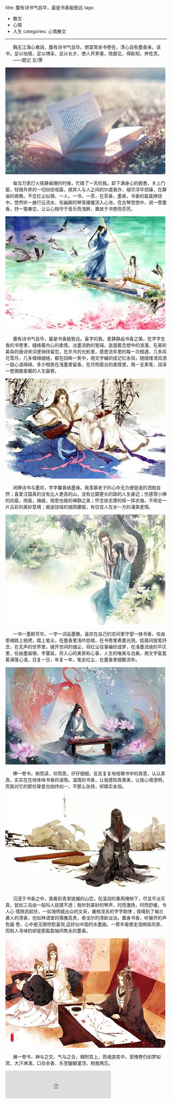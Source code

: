title: 腹有诗书气自华，最是书香能致远
tags: 
  - 散文 
  - 心情
  - 人生
categories: 心情散文
---
&#160; &#160;&#160; &#160;胸无江海心难阔，腹有诗书气自华。陋室常余书卷在，清心自有墨香来。读书，足以怡情，足以博采，足以长才，使人开茅塞，除鄙见，得新知，养性灵。
&#160; &#160; &#160; &#160;          ——题记  文/萧 

![01](/static/images/2016-08-26/01.jpg)
<!-- more -->
&#160; &#160;&#160; &#160;每当万家灯火夜静阑珊的时候，忙碌了一天的我，卸下满身心的疲惫，关上门窗，轻阻外界的一切纷扰喧嚣，摈弃人与人之间的尔虞我诈，褪尽浮华烦躁，在静谧的夜晚，不恋红尘似锦，一人，一书，一茶，在茶香，墨香，书香的氤氲缭绕中，悠然听一曲行云流水，任幽婉的琴音缓缓流入心池，在古琴悠悠中，阅一卷墨香，抒一笺眷恋，让尘心相守于音乐而浅醉，置放于书卷而芬芳。

![02](/static/images/2016-08-26/02.jpg)

&#160; &#160;&#160; &#160;腹有诗书气自华，最是书香能致远。喜字的我，爱静静品书香之美，在字字生香的书卷里，缱绻着内心的柔情，淡墨流韵的笔端，迤逦着念想中的浪漫，在美轮美奂的唐诗宋词里徜徉留恋，在岁月的光影里，感恩流年里的每一次相遇，几多风花雪月，几多缠绵缱绻，都在回眸一笑中，用文字编织成记忆永恒，随缕缕清风洒一路心语绵绵，多少相思在浅墨里留香，在月照窗台的柔情里，用一支素笔，润泽一卷旖旎柔暖的人生画卷。

![03](/static/images/2016-08-26/03.jpg)

&#160; &#160;&#160; &#160;闲捧诗书与墨欢，字字馨香结墨缘。我羡慕老子的心中无为便是道的洒脱自然；喜爱汪国真的没有比人更高的山，没有比脚更长的路的人生豪迈；伤感雪小禅的风瘦，雨瘦，梅瘦，相思也瘦的禅静之美；怀念徐志摩的挥一挥衣袖，不带走一片云彩的美妙意境；痴迷琼瑶的烟雨朦胧，有位佳人在水一方的凄美爱情。

![04](/static/images/2016-08-26/04.jpg)

&#160; &#160;&#160; &#160;一书一墨醉芳华，一字一词品墨雅。喜欢在自己的空间里守望一抹书香，任由思绪路上驰骋，踏上笔尖，在墨香里浅吟低唱，在书卷里煮墨光阴。低眉间提笔抒念，在无声的世界里，拨开世间的烟尘，将红尘往事编织成梦，在浅墨流痕的平仄里，任由墨阑珊，字蔓延，将入心的美景和心事，人生的唯美与沧桑，用文字氤氲着满笺心语，日复一日，年复一年，笔走红尘，在墨香里细数流年。

![05](/static/images/2016-08-26/05.jpg)

&#160; &#160;&#160; &#160;捧一卷书，俯而读，仰而思，仔仔细细，反反复复地咀嚼书中的真意，认认真真，实实在在地体味书香的温情。温情的书香，让我感知真善美，让我心境澄明，而我对它的那份挚爱也始终如一，不那么张扬，却踏实永恒。

![06](/static/images/2016-08-26/06.jpg)

&#160; &#160;&#160; &#160;沉浸于书香之中，我看到青翠妩媚的山峦，在温润的春雨掩映下，尽显平淡天真，犹如三岛由一般叫人捉摸不透；我听到美妙的琴声，时而激扬，时而舒缓，令人心 情跌宕起伏，一如海明威出众的文采，屠格涅夫的字字韵律；我嗅到了梅兰袭人的清香，仿如林语堂的儒雅高贵，泰戈尔的清新淡泊。置身书香，听展开的声色画 卷，心中是无限欣慰喜悦,这好似中国的水墨画，一管羊毫便走湿绚丽风景，而耐人寻味的却是那盈盈袖间隽永的墨香。

![07](/static/images/2016-08-26/07.jpg)

&#160; &#160;&#160; &#160;展一卷书，神与之交，气与之合，魄附其上，而魂游其中，至掩卷仍如梦如冥，大汗淋漓，口存余香，乐至醍醐灌顶，物我两忘。

<iframe frameborder="no" border="0" marginwidth="0" marginheight="0" width=330 height=86 src="http://music.163.com/outchain/player?type=2&id=38679071&auto=1&height=66"></iframe>